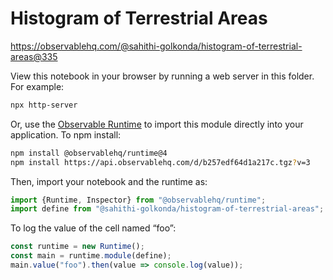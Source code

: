 # Histogram of Terrestrial Areas

https://observablehq.com/@sahithi-golkonda/histogram-of-terrestrial-areas@335

View this notebook in your browser by running a web server in this folder. For
example:

~~~sh
npx http-server
~~~

Or, use the [Observable Runtime](https://github.com/observablehq/runtime) to
import this module directly into your application. To npm install:

~~~sh
npm install @observablehq/runtime@4
npm install https://api.observablehq.com/d/b257edf64d1a217c.tgz?v=3
~~~

Then, import your notebook and the runtime as:

~~~js
import {Runtime, Inspector} from "@observablehq/runtime";
import define from "@sahithi-golkonda/histogram-of-terrestrial-areas";
~~~

To log the value of the cell named “foo”:

~~~js
const runtime = new Runtime();
const main = runtime.module(define);
main.value("foo").then(value => console.log(value));
~~~
